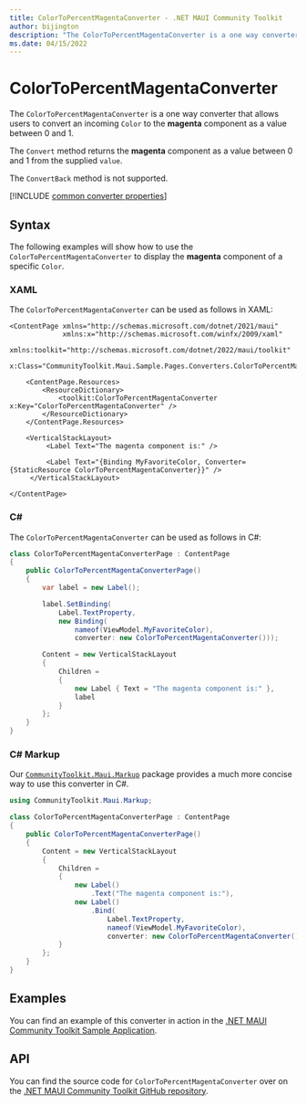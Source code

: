 ```yaml
---
title: ColorToPercentMagentaConverter - .NET MAUI Community Toolkit
author: bijington
description: "The ColorToPercentMagentaConverter is a one way converter that allows users to convert an incoming Color to the magenta component as a value between 0 and 1."
ms.date: 04/15/2022
---
```


# ColorToPercentMagentaConverter

The `ColorToPercentMagentaConverter` is a one way converter that allows users to convert an incoming `Color` to the **magenta** component as a value between 0 and 1.

The `Convert` method returns the **magenta** component as a value between 0 and 1 from the supplied `value`.

The `ConvertBack` method is not supported.

[!INCLUDE [common converter properties](../includes/communitytoolkit-converter.md)]

## Syntax

The following examples will show how to use the `ColorToPercentMagentaConverter` to display the **magenta** component of a specific `Color`.

### XAML

The `ColorToPercentMagentaConverter` can be used as follows in XAML:

```xaml
<ContentPage xmlns="http://schemas.microsoft.com/dotnet/2021/maui"
             xmlns:x="http://schemas.microsoft.com/winfx/2009/xaml"
             xmlns:toolkit="http://schemas.microsoft.com/dotnet/2022/maui/toolkit"
             x:Class="CommunityToolkit.Maui.Sample.Pages.Converters.ColorToPercentMagentaConverterPage">

    <ContentPage.Resources>
        <ResourceDictionary>
            <toolkit:ColorToPercentMagentaConverter x:Key="ColorToPercentMagentaConverter" />
        </ResourceDictionary>
    </ContentPage.Resources>

    <VerticalStackLayout>
         <Label Text="The magenta component is:" />

         <Label Text="{Binding MyFavoriteColor, Converter={StaticResource ColorToPercentMagentaConverter}}" />
     </VerticalStackLayout>

</ContentPage>
```

### C#

The `ColorToPercentMagentaConverter` can be used as follows in C#:

```csharp
class ColorToPercentMagentaConverterPage : ContentPage
{
    public ColorToPercentMagentaConverterPage()
    {
        var label = new Label();

 		label.SetBinding(
 			Label.TextProperty,
 			new Binding(
 				nameof(ViewModel.MyFavoriteColor),
 				converter: new ColorToPercentMagentaConverter()));

 		Content = new VerticalStackLayout
 		{
 			Children =
 			{
 				new Label { Text = "The magenta component is:" },
 				label
 			}
 		};
    }
}
```

### C# Markup

Our [`CommunityToolkit.Maui.Markup`](../markup/markup.md) package provides a much more concise way to use this converter in C#.

```csharp
using CommunityToolkit.Maui.Markup;

class ColorToPercentMagentaConverterPage : ContentPage
{
    public ColorToPercentMagentaConverterPage()
    {
        Content = new VerticalStackLayout
        {
            Children =
            {
                new Label()
                    .Text("The magenta component is:"),
                new Label()
                    .Bind(
                        Label.TextProperty,
                        nameof(ViewModel.MyFavoriteColor),
                        converter: new ColorToPercentMagentaConverter())
            }
        };
    }
}
```

## Examples

You can find an example of this converter in action in the [.NET MAUI Community Toolkit Sample Application](https://github.com/CommunityToolkit/Maui/blob/main/samples/CommunityToolkit.Maui.Sample/Pages/Converters/ColorsConverterPage.xaml).

## API

You can find the source code for `ColorToPercentMagentaConverter` over on the [.NET MAUI Community Toolkit GitHub repository](https://github.com/CommunityToolkit/Maui/blob/main/src/CommunityToolkit.Maui/Converters/ColorToComponentConverter.shared.cs).

